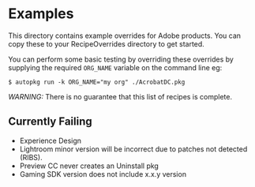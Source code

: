 # Examples #

This directory contains example overrides for Adobe products.
You can copy these to your RecipeOverrides directory to get started.

You can perform some basic testing by overriding these overrides by
supplying the required `ORG_NAME` variable on the command line eg:

    $ autopkg run -k ORG_NAME="my org" ./AcrobatDC.pkg

*WARNING:* There is no guarantee that this list of recipes is complete.

## Currently Failing ##

- Experience Design
- Lightroom minor version will be incorrect due to patches not detected (RIBS).
- Preview CC never creates an Uninstall pkg
- Gaming SDK version does not include x.x.y version

